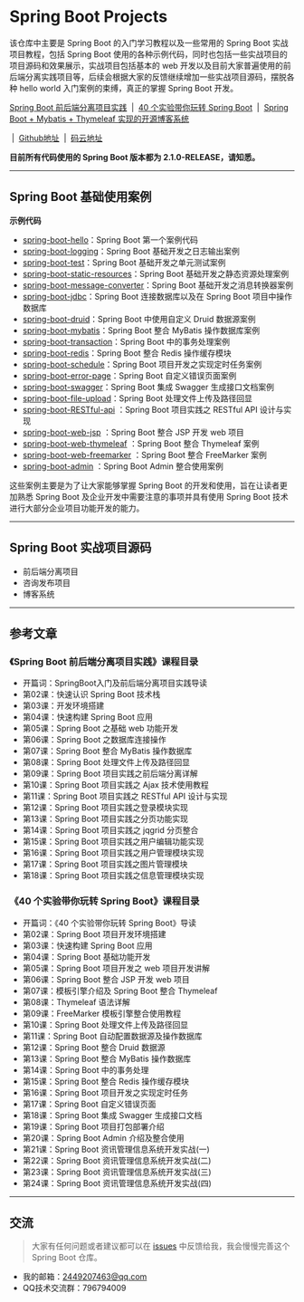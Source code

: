 # Spring Boot Projects

该仓库中主要是 Spring Boot 的入门学习教程以及一些常用的 Spring Boot 实战项目教程，包括 Spring Boot 使用的各种示例代码，同时也包括一些实战项目的项目源码和效果展示，实战项目包括基本的 web 开发以及目前大家普遍使用的前后端分离实践项目等，后续会根据大家的反馈继续增加一些实战项目源码，摆脱各种 hello world 入门案例的束缚，真正的掌握 Spring Boot 开发。

[Spring Boot 前后端分离项目实践](https://github.com/ZHENFENG13/springboot-projects/tree/master/SpringBoot前后端分离项目实践) &nbsp;| &nbsp;[40 个实验带你玩转 Spring Boot](https://github.com/ZHENFENG13/springboot-projects/tree/master/40个实验带你玩转SpringBoot) &nbsp;| &nbsp;[Spring Boot + Mybatis + Thymeleaf 实现的开源博客系统](https://github.com/ZHENFENG13/My-Blog) 

&nbsp;| &nbsp;[Github地址](https://github.com/ZHENFENG13/springboot-projects) &nbsp;| &nbsp;[码云地址](https://gitee.com/zhenfeng13/springboot-projects)

**目前所有代码使用的 Spring Boot 版本都为 2.1.0-RELEASE，请知悉。**

---

## Spring Boot 基础使用案例

**示例代码**

- [spring-boot-hello](https://github.com/ZHENFENG13/springboot-projects/tree/master/)：Spring Boot 第一个案例代码
- [spring-boot-logging](https://github.com/ZHENFENG13/springboot-projects/tree/master/)：Spring Boot 基础开发之日志输出案例
- [spring-boot-test](https://github.com/ZHENFENG13/springboot-projects/tree/master/)：Spring Boot 基础开发之单元测试案例
- [spring-boot-static-resources](https://github.com/ZHENFENG13/springboot-projects/tree/master/)：Spring Boot 基础开发之静态资源处理案例
- [spring-boot-message-converter](https://github.com/ZHENFENG13/springboot-projects/tree/master/)：Spring Boot 基础开发之消息转换器案例
- [spring-boot-jdbc](https://github.com/ZHENFENG13/springboot-projects/tree/master/)：Spring Boot 连接数据库以及在 Spring Boot 项目中操作数据库
- [spring-boot-druid](https://github.com/ZHENFENG13/springboot-projects/tree/master/)：Spring Boot 中使用自定义 Druid 数据源案例
- [spring-boot-mybatis](https://github.com/ZHENFENG13/springboot-projects/tree/master/)：Spring Boot 整合 MyBatis 操作数据库案例
- [spring-boot-transaction](https://github.com/ZHENFENG13/springboot-projects/tree/master/)：Spring Boot 中的事务处理案例
- [spring-boot-redis](https://github.com/ZHENFENG13/springboot-projects/tree/master/)：Spring Boot 整合 Redis 操作缓存模块
- [spring-boot-schedule](https://github.com/ZHENFENG13/springboot-projects/tree/master/)：Spring Boot 项目开发之实现定时任务案例
- [spring-boot-error-page](https://github.com/ZHENFENG13/springboot-projects/tree/master/)：Spring Boot 自定义错误页面案例
- [spring-boot-swagger](https://github.com/ZHENFENG13/springboot-projects/tree/master/)：Spring Boot 集成 Swagger 生成接口文档案例
- [spring-boot-file-upload](https://github.com/ZHENFENG13/springboot-projects/tree/master/)：Spring Boot 处理文件上传及路径回显
- [spring-boot-RESTful-api](https://github.com/ZHENFENG13/springboot-projects/tree/master/) ：Spring Boot 项目实践之 RESTful API 设计与实现
- [spring-boot-web-jsp](https://github.com/ZHENFENG13/springboot-projects/tree/master/) ：Spring Boot 整合 JSP 开发 web 项目
- [spring-boot-web-thymeleaf](https://github.com/ZHENFENG13/springboot-projects/tree/) ：Spring Boot 整合 Thymeleaf 案例
- [spring-boot-web-freemarker](https://github.com/ZHENFENG13/springboot-projects/tree/) ：Spring Boot 整合 FreeMarker 案例
- [spring-boot-admin](https://github.com/ZHENFENG13/springboot-projects/tree/) ：Spring Boot Admin 整合使用案例

这些案例主要是为了让大家能够掌握 Spring Boot 的开发和使用，旨在让读者更加熟悉 Spring Boot 及企业开发中需要注意的事项并具有使用 Spring Boot 技术进行大部分企业项目功能开发的能力。

---

## Spring Boot 实战项目源码

- 前后端分离项目
- 咨询发布项目
- 博客系统

---

## 参考文章

### 《Spring Boot 前后端分离项目实践》课程目录

- 开篇词：SpringBoot入门及前后端分离项目实践导读
- 第02课：快速认识 Spring Boot 技术栈
- 第03课：开发环境搭建
- 第04课：快速构建 Spring Boot 应用
- 第05课：Spring Boot 之基础 web 功能开发
- 第06课：Spring Boot 之数据库连接操作
- 第07课：Spring Boot 整合 MyBatis 操作数据库
- 第08课：Spring Boot 处理文件上传及路径回显
- 第09课：Spring Boot 项目实践之前后端分离详解
- 第10课：Spring Boot 项目实践之 Ajax 技术使用教程
- 第11课：Spring Boot 项目实践之  RESTful API 设计与实现
- 第12课：Spring Boot 项目实践之登录模块实现
- 第13课：Spring Boot 项目实践之分页功能实现
- 第14课：Spring Boot 项目实践之 jqgrid 分页整合
- 第15课：Spring Boot 项目实践之用户编辑功能实现
- 第16课：Spring Boot 项目实践之用户管理模块实现
- 第17课：Spring Boot 项目实践之图片管理模块
- 第18课：Spring Boot 项目实践之信息管理模块实现

### 《40 个实验带你玩转 Spring Boot》课程目录

- 开篇词：《40 个实验带你玩转 Spring Boot》导读
- 第02课：Spring Boot 项目开发环境搭建
- 第03课：快速构建 Spring Boot 应用
- 第04课：Spring Boot 基础功能开发
- 第05课：Spring Boot 项目开发之 web 项目开发讲解
- 第06课：Spring Boot 整合 JSP 开发 web 项目
- 第07课：模板引擎介绍及 Spring Boot 整合 Thymeleaf 
- 第08课：Thymeleaf 语法详解 
- 第09课：FreeMarker 模板引擎整合使用教程
- 第10课：Spring Boot 处理文件上传及路径回显
- 第11课：Spring Boot 自动配置数据源及操作数据库
- 第12课：Spring Boot 整合 Druid 数据源
- 第13课：Spring Boot 整合 MyBatis 操作数据库
- 第14课：Spring Boot 中的事务处理
- 第15课：Spring Boot 整合 Redis 操作缓存模块
- 第16课：Spring Boot 项目开发之实现定时任务
- 第17课：Spring Boot 自定义错误页面
- 第18课：Spring Boot 集成 Swagger 生成接口文档
- 第19课：Spring Boot 项目打包部署介绍
- 第20课：Spring Boot Admin 介绍及整合使用
- 第21课：Spring Boot 资讯管理信息系统开发实战(一)
- 第22课：Spring Boot 资讯管理信息系统开发实战(二)
- 第23课：Spring Boot 资讯管理信息系统开发实战(三)
- 第24课：Spring Boot 资讯管理信息系统开发实战(四)

---

## 交流

> 大家有任何问题或者建议都可以在 [issues](https://github.com/ZHENFENG13/springboot-projects/issues) 中反馈给我，我会慢慢完善这个 Spring Boot 仓库。

- 我的邮箱：2449207463@qq.com
- QQ技术交流群：796794009
